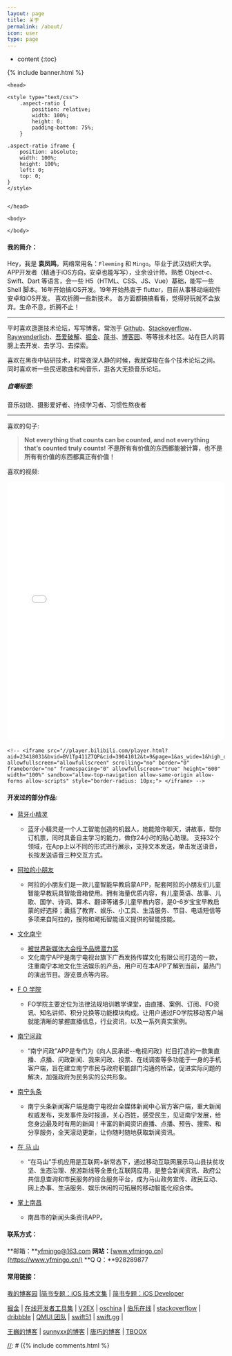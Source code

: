```yaml
---
layout: page
title: 关于
permalink: /about/
icon: user
type: page
---
```


* content
{:toc}

{% include banner.html %}

<html>

    <head>

    <style type="text/css">
        .aspect-ratio {
            position: relative;
            width: 100%;
            height: 0;
            padding-bottom: 75%;
        }
    
    .aspect-ratio iframe {
        position: absolute;
        width: 100%;
        height: 100%;
        left: 0;
        top: 0;
    }
    </style>
    
        
    </head>
    
    <body>

    </body>
</html>



#### **我的简介：**

Hey，我是 **袁凤鸣**，网络常用名：`Fleeming`  和  `Mingo`。毕业于武汉纺织大学。APP开发者（精通于iOS方向，安卓也能写写），业余设计师。熟悉 Object-c、Swift、Dart 等语言，会一些 H5（HTML、CSS、JS、Vue）基础，能写一些 Shell 脚本。16年开始搞iOS开发。19年开始热衷于 flutter，目前从事移动端软件安卓和iOS开发。 
喜欢折腾一些新技术。 各方面都搞搞看看，觉得好玩就不会放弃。生命不息，折腾不止！

-------


平时喜欢逛逛技术论坛，写写博客。常泡于 [Github](https://github.com/trending)、[Stackoverflow](https://stackoverflow.com/questions/tagged/ios)、[Raywenderlich](https://www.raywenderlich.com/category/ios)、[吾爱破解](https://www.52pojie.cn/forum.php)、[掘金](https://juejin.im/welcome/ios)、[简书](https://www.jianshu.com/c/e84a7722d673)、[博客园](https://www.cnblogs.com/cate/ios/)、等等技术社区。站在巨人的肩膀上去开发、去学习、去探索。

喜欢在黑夜中钻研技术，时常夜深人静的时候，我就穿梭在各个技术论坛之间。
同时喜欢听一些民谣歌曲和纯音乐，逛各大无损音乐论坛。


##### **自嘲标签:**
音乐初烧、摄影爱好者、持续学习者、习惯性熬夜者

-------



喜欢的句子:
> **Not everything that counts can be counted, and not everything that’s counted truly counts!**
> **不是所有有价值的东西都能被计算，也不是所有有价值的东西都真正有价值！** 

喜欢的视频:


<div class="aspect-ratio" >

<iframe src="//player.bilibili.com/player.html?isOutside=true&aid=1155830341&bvid=BV17Z421M77F&cid=1582901749&p=1" scrolling="no" border="0" frameborder="no" framespacing="0" allowfullscreen="true" height="600" width="100%" sandbox="allow-top-navigation allow-same-origin allow-forms allow-scripts" style="border-radius: 10px;"></iframe>

	<!-- <iframe src="//player.bilibili.com/player.html?aid=23418031&bvid=BV1Tp411Z7QP&cid=39041012&t=9&page=1&as_wide=1&high_quality=1&danmaku=0" allowfullscreen="allowfullscreen" scrolling="no" border="0" frameborder="no" framespacing="0" allowfullscreen="true" height="600" width="100%" sandbox="allow-top-navigation allow-same-origin allow-forms allow-scripts" style="border-radius: 10px;"> </iframe> -->

</div>




#### **开发过的部分作品:**
 
 - <a target="_blank" href="https://itunes.apple.com/cn/app/id1241200980?mt=8"> 蓝牙小精灵      </a>
	 - 蓝牙小精灵是一个人工智能创造的机器人，她能陪你聊天，讲故事，帮你订机票，同时具备自主学习的能力，做你24小时的贴心助理。 支持32个领域，在App上以不同的形式进行展示，支持文本发送，单击发送语音，长按发送语音三种交互方式。
 
 - <a target="_blank" href="https://itunes.apple.com/cn/app/id1442048976?mt=8"> 阿拉的小朋友      </a>
	 - 阿拉的小朋友们是一款儿童智能早教启蒙APP，配套阿拉的小朋友们儿童智能早教玩具智能音箱使用。拥有海量优质内容，有儿童英语、故事、儿歌、国学、诗词、算术、翻译等诸多儿童早教内容，是0-6岁宝宝早教启蒙的好选择；囊括了教育、娱乐、小工具、生活服务、节目、电话短信等多项来自阿拉的，搜狗和飔拓智能语义提供的智能技能。

 - <a target="_blank" href="https://itunes.apple.com/cn/app/id1321310096?mt=8"> 文化南宁       </a>
 		<!-- - 授奖新闻 http://www.nntv.cn/news/m/2018-5-4/1525405241514.shtml  -->
	 - <a target="_blank" href="https://yfmingo.oss-cn-beijing.aliyuncs.com/images/20190610000213.png"> 被世界新媒体大会授予品牌潜力奖 </a>
	 - 文化南宁APP是南宁电视台旗下广西发扬传媒文化有限公司打造的一款，注重南宁本地文化生活娱乐的产品，用户可在本APP了解到当前，最热门的演出节目。游览景点等内容。
 
 - <a target="_blank" href="https://itunes.apple.com/cn/app/id1179906438?mt=8"> F O 学院 </a>
	 - FO学院主要定位为法律法规培训教学课堂，由直播、案例、订阅、FO资讯、知名讲师、积分兑换等功能模块构成。让用户通过FO学院移动客户端就能清晰的掌握直播信息，行业资讯，以及一系列真实案例。
	 
 - <a target="_blank" href="https://itunes.apple.com/cn/app/id977886800?mt=8"> 南宁问政 		</a> 
	 - “南宁问政”APP是专门为《向人民承诺--电视问政》栏目打造的一款集直播、点播、问政新闻、我来问政、投票、在线调查等多功能于一身的手机客户端，旨在建立南宁市民与政府职能部门沟通的桥梁，促进实际问题的解决，加强政府为民务实的公共形象。
 
 - <a target="_blank" href="https://itunes.apple.com/cn/app/id863921247?mt=8"> 南宁头条 		</a> 
	 - 南宁头条新闻客户端是南宁电视台全媒体新闻中心官方客户端，重大新闻权威发布，突发事件及时报道，关心百姓，感受民生，见证南宁发展，给您身边最及时有用的新闻！丰富的新闻资讯直播、点播、预告、搜索、和分享服务，全天滚动更新，让你随时随地获取新闻资讯。
 
 - <a target="_blank" href="https://itunes.apple.com/cn/app/id1184797652?mt=8"> 在   马   山 		</a> 
	 - “在马山”手机应用是互联网+新常态下，通过移动互联网展示马山县扶贫攻坚、生态治理、旅游新线等全景化互联网应用，是整合新闻资讯、政府公共信息查询和市民服务的综合服务平台，成为马山政务宣传、政民互动、网上办事、生活服务、娱乐休闲的可拓展的移动智能化综合体。
 
 - <a target="_blank" href="https://itunes.apple.com/cn/app/id780406619?mt=8"> 掌上南昌 		</a> 
	 - 南昌市的新闻头条资讯APP。

    

        
#### **联系方式：**  
**邮箱：**yfmingo@163.com
**网站：**[www.yfmingo.cn](https://www.yfmingo.cn/)
**Q Q：**928289877



#### **常用链接：**
 
[我的博客园](http://www.cnblogs.com/yfming/) \|[简书专题：iOS 技术文集](http://www.jianshu.com/c/8554d4ccb9b9) \| [简书专题：iOS Developer ](http://www.jianshu.com/c/e84a7722d673) 


[掘金](https://gold.xitu.io/timeline/ios) \| [在线开发者工具集](http://tool.lu/c/developer) \| [V2EX](https://www.v2ex.com/) \| [oschina](http://www.oschina.net/ios/home) \| [伯乐在线](http://ios.jobbole.com/category/ios-dev/) \| [stackoverflow](http://stackoverflow.com/) \| [dribbble](https://dribbble.com/shots?list=teams) \| [QMUI 团队](https://github.com/QMUI) \| [swift51](http://www.swift51.com/) \| [swift.gg](http://swift.gg/) \| 


[王巍的博客](https://onevcat.com/#blog) \| [sunnyxx的博客](http://blog.sunnyxx.com/) \| [唐巧的博客](http://blog.devtang.com/) \| [TBOOX](http://www.tboox.org/cn/) 

 

[//]: # (## 评论 😂)
[//]: # ({% include comments.html %}

